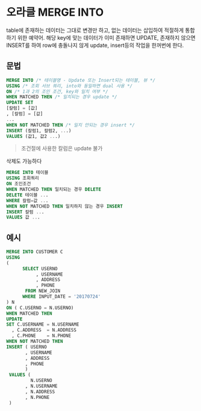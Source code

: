 # 오라클 MERGE INTO

table에 존재하는 데이터는 그대로 변경만 하고, 없는 데이터는 삽입하여 적절하게 통합하기 위한 예약어. 해당 key에 맞는 데이터가 이미 존재하면 UPDATE, 존재하지 않으면 INSERT를 하여 row에 충돌나지 않게 update, insert등의 작업을 한꺼번에 한다.



## 문법

```sql
MERGE INTO /* 테이블명 - Update 또는 Insert되는 테이블, 뷰 */
USING /* 조회 서브 쿼리, into와 동일하면 dual 사용 */
ON /* 1과 2의 조인 조건, key와 일치 여부 */
WHEN MATCHED THEN /* 일치되는 경우 update */
UPDATE SET
[칼럼] = [값]
, [칼럼] = [값]
...
WHEN NOT MATCHED THEN /* 일치 안되는 경우 insert */
INSERT (칼럼1, 칼럼2, ...)
VALUES (값1, 값2 ...)
```

> 조건절에 사용한 칼럼은 update 불가



삭제도 가능하다

```sql
MERGE INTO 테이블
USING 조회쿼리
ON 조인조건
WHEN MATCHED THEN 일치되는 경우 DELETE
DELETE 테이블 ...
WHERE 칼럼=값 ...
WHEN NOT MATCHED THEN 일치하지 않는 경우 INSERT
INSERT 칼럼 ...
VALUES 값 ...
```



## 예시

```SQL
MERGE INTO CUSTOMER C
USING
(
      SELECT USERNO
           , USERNAME
           , ADDRESS
           , PHONE
       FROM NEW_JOIN
      WHERE INPUT_DATE = '20170724'
) N
ON ( C.USERNO = N.USERNO)
WHEN MATCHED THEN
UPDATE
SET C.USERNAME = N.USERNAME
  , C.ADDRESS  = N.ADDRESS
  , C.PHONE    = N.PHONE
WHEN NOT MATCHED THEN
INSERT ( USERNO
       , USERNAME
       , ADDRESS
       , PHONE
       )
 VALUES (
         N.USERNO
       , N.USERNAME
       , N.ADDRESS
       , N.PHONE
 )
```

